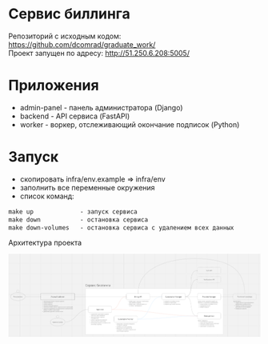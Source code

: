 # Сервис биллинга
Репозиторий с исходным кодом: https://github.com/dcomrad/graduate_work/  
Проект запущен по адресу: http://51.250.6.208:5005/  


# Приложения
* admin-panel - панель администратора (Django)
* backend - API сервиса (FastAPI)
* worker - воркер, отслеживающий окончание подписок (Python)

# Запуск
* скопировать infra/env.example => infra/env
* заполнить все переменные окружения
* список команд:
```
make up             - запуск сервиса
make down           - остановка сервиса
make down-volumes   - остановка сервиса с удалением всех данных
```

Архитектура проекта

![Архитектура проекта](docs/img.png)
